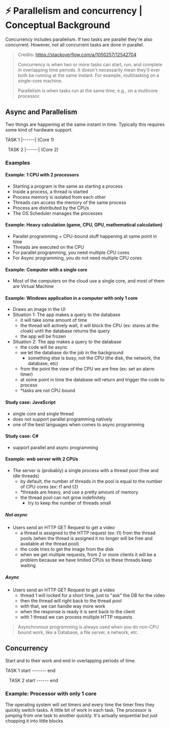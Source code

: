 # ⚡ Parallelism and concurrency | Conceptual Background

Concurrency includes parallelism.
If two tasks are parallel they're also concurrent.
However, not all concurrent tasks are done in parallel.

> Credits: <https://stackoverflow.com/a/1050257/12542704>
>
> Concurrency is when two or more tasks can start, run, and complete in overlapping time periods. It doesn't necessarily mean they'll ever both be running at the same instant. For example, multitasking on a single-core machine.
>
> Parallelism is when tasks run at the same time, e.g., on a multicore processor.

## Async and Parallelism

Two things are happening at the same instant in time.
Typically this requires some kind of hardware support.

TASK 1 |------|     (Core 1)

&nbsp;&nbsp;TASK 2   |------|   (Core 2)

### Examples

#### Example: 1 CPU with 2 processors

- Starting a program is the same as starting a process
- Inside a process, a thread is started
- Process memory is isolated from each other
- Threads can access the memory of the same process
- Process are distributed by the CPUs
- The OS Scheduler manages the processes

#### Example: Heavy calculation (game, CPU, GPU, mathematical calculation)

- Parallel programming = CPU-bound stuff happening at same point in time
- Threads are executed on the CPU
- For parallel programming, you need multiple CPU cores
- For Async programming, you do not need multiple CPU cores

#### Example: Computer with a single core

- Most of the computers on the cloud use a single core, and most of them are Virtual Machine

#### Example: Windows application in a computer with only 1 core

- Draws an image in the UI
- Situation 1: The app makes a query to the database
  - it will take some amount of time
  - the thread will actively wait, it will block the CPU (ex: stares at the cloak) until the database returns the query
  - the app will be frozen
- Situation 2: The app makes a query to the database
  - the code will be async
  - we let the database do the job in the background
    - something else is busy, not the CPU (the disk, the network, the database, etc)
  - from the point the view of the CPU we are free (ex: set an alarm timer)
  - at some point in time the database will return and trigger the code to process
  - *tasks are not CPU bound

#### Study case: JavaScript

- single core and single thread
- does not support parallel programming natively
- one of the best languages when comes to async programming

#### Study case: C\#

- support parallel and async programming

#### Example: web server with 2 CPUs

- The server is (probably) a single process with a thread pool (free and idle threads)
  - by default, the number of threads in the pool is equal to the number of CPU cores (ex: t1 and t2)
  - *threads are heavy, and use a pretty amount of memory
  - the thread pool can not grow indefinitely
    - try to keep the number of threads small

##### Not async

- Users send an HTTP GET Request to get a video
  - a thread is assigned to the HTTP request (ex: t1) from the thread pools (when the thread is assigned it no longer will be free and available at the thread pool)
  - the code tries to get the image from the disk
  - when we get multiple requests, from 2 or more clients it will be a problem because we have limited CPUs so these threads keep waiting

##### Async

- Users send an HTTP GET Request to get a video
  - thread 1 will locked for a short time, just to "ask" the DB for the video
  - then the thread will right back to the thread pool
  - with that, we can handle way more work
  - when the response is ready it is sent back to the client
  - with 1 thread we can process multiple HTTP requests

> Asynchronous programming is always used when you do non-CPU bound work, like a Database, a file server, a network, etc.

## Concurrency

Start and to their work and end in overlapping periods of time.

TASK 1 start ------- end

&nbsp;&nbsp;&nbsp;TASK 2   start ------ end

### Example: Processor with only 1 core

The operating system will set timers and every time the timer fires they quickly switch tasks.
A little bit of work in each task.
The processor is jumping from one task to another quickly.
It's actually sequential but just chopping it into little blocks

